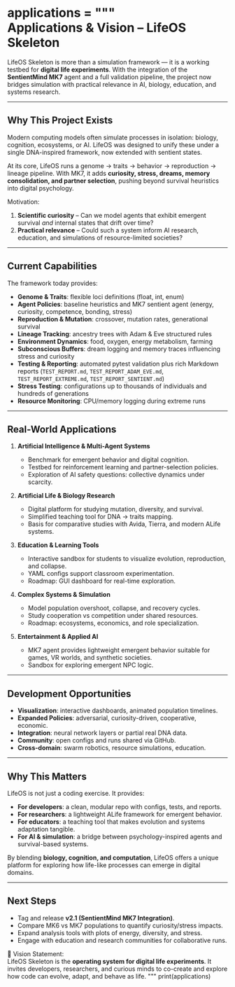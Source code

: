 applications = """\
Applications & Vision – LifeOS Skeleton
=======================================

LifeOS Skeleton is more than a simulation framework — it is a working testbed
for **digital life experiments**. With the integration of the **SentientMind MK7**
agent and a full validation pipeline, the project now bridges simulation with
practical relevance in AI, biology, education, and systems research.

---

Why This Project Exists
------------------------
Modern computing models often simulate processes in isolation: biology,
cognition, ecosystems, or AI. LifeOS was designed to unify these under a single
DNA-inspired framework, now extended with sentient states.

At its core, LifeOS runs a genome → traits → behavior → reproduction → lineage
pipeline. With MK7, it adds **curiosity, stress, dreams, memory consolidation,
and partner selection**, pushing beyond survival heuristics into digital
psychology.

Motivation:
1. **Scientific curiosity** – Can we model agents that exhibit emergent
   survival *and* internal states that drift over time?  
2. **Practical relevance** – Could such a system inform AI research, education,
   and simulations of resource-limited societies?

---

Current Capabilities
---------------------
The framework today provides:

- **Genome & Traits**: flexible loci definitions (float, int, enum)  
- **Agent Policies**: baseline heuristics and MK7 sentient agent (energy,
  curiosity, competence, bonding, stress)  
- **Reproduction & Mutation**: crossover, mutation rates, generational survival  
- **Lineage Tracking**: ancestry trees with Adam & Eve structured rules  
- **Environment Dynamics**: food, oxygen, energy metabolism, farming  
- **Subconscious Buffers**: dream logging and memory traces influencing stress
  and curiosity  
- **Testing & Reporting**: automated pytest validation plus rich Markdown
  reports (`TEST_REPORT.md`, `TEST_REPORT_ADAM_EVE.md`,
  `TEST_REPORT_EXTREME.md`, `TEST_REPORT_SENTIENT.md`)  
- **Stress Testing**: configurations up to thousands of individuals and
  hundreds of generations  
- **Resource Monitoring**: CPU/memory logging during extreme runs  

---

Real-World Applications
------------------------

1. **Artificial Intelligence & Multi-Agent Systems**
   - Benchmark for emergent behavior and digital cognition.  
   - Testbed for reinforcement learning and partner-selection policies.  
   - Exploration of AI safety questions: collective dynamics under scarcity.  

2. **Artificial Life & Biology Research**
   - Digital platform for studying mutation, diversity, and survival.  
   - Simplified teaching tool for DNA → traits mapping.  
   - Basis for comparative studies with Avida, Tierra, and modern ALife systems.  

3. **Education & Learning Tools**
   - Interactive sandbox for students to visualize evolution, reproduction, and
     collapse.  
   - YAML configs support classroom experimentation.  
   - Roadmap: GUI dashboard for real-time exploration.  

4. **Complex Systems & Simulation**
   - Model population overshoot, collapse, and recovery cycles.  
   - Study cooperation vs competition under shared resources.  
   - Roadmap: ecosystems, economics, and role specialization.  

5. **Entertainment & Applied AI**
   - MK7 agent provides lightweight emergent behavior suitable for games,
     VR worlds, and synthetic societies.  
   - Sandbox for exploring emergent NPC logic.  

---

Development Opportunities
--------------------------

- **Visualization**: interactive dashboards, animated population timelines.  
- **Expanded Policies**: adversarial, curiosity-driven, cooperative, economic.  
- **Integration**: neural network layers or partial real DNA data.  
- **Community**: open configs and runs shared via GitHub.  
- **Cross-domain**: swarm robotics, resource simulations, education.  

---

Why This Matters
-----------------
LifeOS is not just a coding exercise. It provides:

- **For developers**: a clean, modular repo with configs, tests, and reports.  
- **For researchers**: a lightweight ALife framework for emergent behavior.  
- **For educators**: a teaching tool that makes evolution and systems
  adaptation tangible.  
- **For AI & simulation**: a bridge between psychology-inspired agents and
  survival-based systems.  

By blending **biology, cognition, and computation**, LifeOS offers a unique
platform for exploring how life-like processes can emerge in digital domains.  

---

Next Steps
-----------
- Tag and release **v2.1 (SentientMind MK7 Integration)**.  
- Compare MK6 vs MK7 populations to quantify curiosity/stress impacts.  
- Expand analysis tools with plots of energy, diversity, and stress.  
- Engage with education and research communities for collaborative runs.  

📌 Vision Statement:  
LifeOS Skeleton is the **operating system for digital life experiments**. It
invites developers, researchers, and curious minds to co-create and explore how
code can evolve, adapt, and behave as life.
"""
print(applications)
